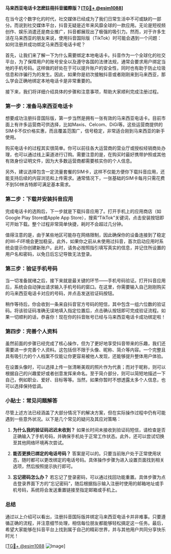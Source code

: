 **马来西亚电话卡怎麽註冊抖音國際版？[[TG💪+ @esim1088](https://t.me/s/esim1088)]**

在当今这个数字化的时代，社交媒体已经成为了我们日常生活中不可或缺的一部分。而说到社交媒体平台，抖音无疑是近年来风靡全球的一款应用。无论是短视频创作、娱乐消遣还是商业推广，抖音都展现出了极强的吸引力。然而，对于许多生活在马来西亚的朋友来说，使用抖音国际版（TikTok）时可能会遇到一个问题：如何注册并成功绑定马来西亚电话卡呢？

首先，让我们来了解一下为什么需要绑定本地电话卡。抖音作为一个全球化的社交平台，为了保障用户的账号安全以及遵守各国的法律法规，通常会要求用户绑定当地的手机号码。这样做的好处在于可以提升账户的安全性，同时也有助于防止垃圾信息和诈骗行为的发生。因此，如果你是初次接触抖音或者刚刚来到马来西亚，那么学会正确地绑定本地电话卡是非常重要的。

接下来，我们将详细介绍具体的步骤和注意事项，帮助大家顺利完成注册过程。

### 第一步：准备马来西亚电话卡

想要成功注册抖音国际版，第一步当然是拥有一张有效的马来西亚电话卡。目前市面上有许多运营商可供选择，比如Maxis、Celcom、DiGi等。这些运营商提供的SIM卡不仅价格实惠，而且覆盖范围广，信号稳定，非常适合刚到马来西亚的新手使用。

购买电话卡的过程其实很简单。你可以前往各大运营商的营业厅或授权经销商处办理，也可以通过线上渠道进行订购。需要注意的是，在购买时最好携带护照或其他有效身份证明文件，因为大多数运营商都需要核实你的个人信息。

另外，建议选择包含一定流量套餐的SIM卡，这样不仅能方便你下载抖音应用，还能支持后续的内容浏览和上传需求。通常情况下，一张基础的SIM卡每月只需花费不到50林吉特即可满足基本需求。

### 第二步：下载并安装抖音应用

完成电话卡的选购后，下一步就是下载抖音应用了。打开手机上的应用商店（如Google Play Store或Apple App Store），搜索“TikTok”关键词，点击安装按钮即可开始下载。整个过程非常简单快捷，耗时不会超过几分钟。

值得注意的是，由于某些地区可能存在网络限制，因此确保你的设备连接到了稳定的Wi-Fi环境会更加稳妥。此外，如果你之前从未使用过抖音，首次启动应用时系统会提示你创建新账户。此时，请务必按照指引填写真实的信息，并记住所设置的用户名和密码，以免日后忘记导致无法登录。

### 第三步：验证手机号码

当一切准备就绪之后，接下来就是最关键的环节——手机号码验证。打开抖音应用后，系统会自动弹出请求输入手机号码的窗口。在这里，你需要输入自己刚刚购买的马来西亚电话卡对应的号码，并点击发送验证码按钮。

稍作等待后，你会收到一条来自抖音官方号码的短信，其中包含一组六位数的验证码。将该验证码准确无误地填入指定位置后，点击确认按钮即可完成验证流程。如果一切顺利的话，恭喜你！现在你的抖音账号已经与马来西亚电话卡成功绑定啦！

### 第四步：完善个人资料

虽然前面的步骤已经完成了核心操作，但为了更好地享受抖音带来的乐趣，我们还需要进一步完善个人资料。这包括但不限于头像、昵称、简介等内容。一个完整且具有吸引力的个人档案不仅能让你更容易被他人发现，还能够提升整体用户体验。

在设置头像时，可以选择上传一张清晰美观的照片作为代表；而对于昵称，则可以根据自己的兴趣爱好或者创意发挥来命名。至于简介部分，则可以简短地描述一下自己，例如职业、爱好、目标等等。当然，如果你暂时不想透露太多个人信息，也可以选择保持低调。

### 小贴士：常见问题解答

尽管上述方法已经涵盖了大部分情况下的解决方案，但在实际操作过程中仍有可能遇到一些意外状况。以下是几个常见的疑问及其应对策略：

1. **为什么我的验证码迟迟未收到？**
   如果长时间未接收到验证码短信，请检查是否正确输入了手机号码，并确保手机处于正常工作状态。此外，还可以尝试切换至其他网络环境再次尝试。

2. **能否更换已绑定的电话号码？**
   答案是可以的。只要当前账户处于正常使用状态，随时都可以更改绑定的电话号码。具体操作步骤为进入设置页面找到相关选项，然后按照提示执行即可。

3. **忘记密码怎么办？**
   若忘记了登录密码，可以通过找回功能重置。具体步骤为点击登录界面下方的“忘记密码”，随后根据指示输入注册时使用的邮箱地址或手机号码，系统将会发送重置链接至指定邮箱或手机上。

### 总结

通过以上介绍可以看出，注册抖音国际版并绑定马来西亚电话卡并非难事。只要遵循正确的流程，并注意细节处理，相信每位朋友都能够轻松搞定这一任务。最后，希望大家能够在抖音平台上找到属于自己的精彩世界，并与其他用户共同分享快乐时光！

[[TG💪+ @esim1088](https://t.me/s/esim1088) ![Image](https://i.postimg.cc/4NQfJmqS/Snipaste-2025-05-13-00-14-12.png)]